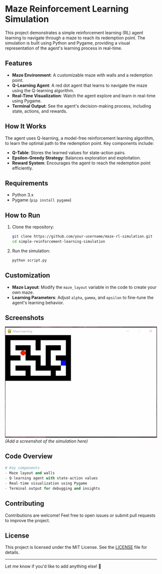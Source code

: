 # Maze Reinforcement Learning Simulation

This project demonstrates a simple reinforcement learning (RL) agent learning to navigate through a maze to reach its redemption point. The simulation is built using Python and Pygame, providing a visual representation of the agent's learning process in real-time.

## Features
- **Maze Environment**: A customizable maze with walls and a redemption point.
- **Q-Learning Agent**: A red dot agent that learns to navigate the maze using the Q-learning algorithm.
- **Real-Time Visualization**: Watch the agent explore and learn in real-time using Pygame.
- **Terminal Output**: See the agent's decision-making process, including state, actions, and rewards.

## How It Works
The agent uses Q-learning, a model-free reinforcement learning algorithm, to learn the optimal path to the redemption point. Key components include:
- **Q-Table**: Stores the learned values for state-action pairs.
- **Epsilon-Greedy Strategy**: Balances exploration and exploitation.
- **Reward System**: Encourages the agent to reach the redemption point efficiently.

## Requirements
- Python 3.x
- Pygame (`pip install pygame`)

## How to Run
1. Clone the repository:
   ```bash
   git clone https://github.com/your-username/maze-rl-simulation.git
   cd simple-reinforcement-learning-simulation
   ```
2. Run the simulation:
   ```bash
   python script.py
   ```

## Customization
- **Maze Layout**: Modify the `maze_layout` variable in the code to create your own maze.
- **Learning Parameters**: Adjust `alpha`, `gamma`, and `epsilon` to fine-tune the agent's learning behavior.

## Screenshots
![Maze Simulation](screenshot.png) *(Add a screenshot of the simulation here)*

## Code Overview
```python
# Key components
- Maze layout and walls
- Q-learning agent with state-action values
- Real-time visualization using Pygame
- Terminal output for debugging and insights
```

## Contributing
Contributions are welcome! Feel free to open issues or submit pull requests to improve the project.

## License
This project is licensed under the MIT License. See the [LICENSE](LICENSE) file for details.

---

Let me know if you'd like to add anything else! 🚀
